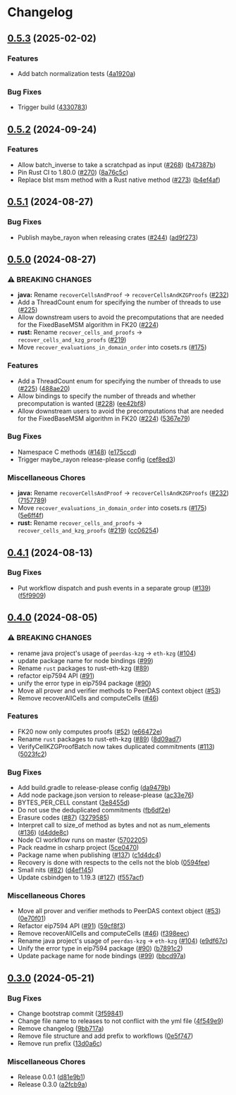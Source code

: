 # Changelog

## [0.5.3](https://github.com/crate-crypto/rust-eth-kzg/compare/v0.5.2...v0.5.3) (2025-02-02)


### Features

* Add batch normalization tests ([4a1920a](https://github.com/crate-crypto/rust-eth-kzg/commit/4a1920ac3b65e9cd1478d6695b1d7520bf0946bd))


### Bug Fixes

* Trigger build ([4330783](https://github.com/crate-crypto/rust-eth-kzg/commit/433078342e68db5bf113966dc57d944038707ad9))

## [0.5.2](https://github.com/crate-crypto/rust-eth-kzg/compare/v0.5.1...v0.5.2) (2024-09-24)


### Features

* Allow batch_inverse to take a scratchpad as input ([#268](https://github.com/crate-crypto/rust-eth-kzg/issues/268)) ([b47387b](https://github.com/crate-crypto/rust-eth-kzg/commit/b47387b45a851ddc75d9e5de8dbdd3cd95df8b8d))
* Pin Rust CI to 1.80.0 ([#270](https://github.com/crate-crypto/rust-eth-kzg/issues/270)) ([8a76c5c](https://github.com/crate-crypto/rust-eth-kzg/commit/8a76c5c3495db61734d852e0ac09d77045c467cd))
* Replace blst msm method with a Rust native method ([#273](https://github.com/crate-crypto/rust-eth-kzg/issues/273)) ([b4ef4af](https://github.com/crate-crypto/rust-eth-kzg/commit/b4ef4afa16ebba2b1e071eda1c6f70542d7b7989))

## [0.5.1](https://github.com/crate-crypto/rust-eth-kzg/compare/v0.5.0...v0.5.1) (2024-08-27)


### Bug Fixes

* Publish maybe_rayon when releasing crates ([#244](https://github.com/crate-crypto/rust-eth-kzg/issues/244)) ([ad9f273](https://github.com/crate-crypto/rust-eth-kzg/commit/ad9f273a26d32b29b5b6969632e8aaa99f0549b7))

## [0.5.0](https://github.com/crate-crypto/rust-eth-kzg/compare/v0.4.1...v0.5.0) (2024-08-27)


### ⚠ BREAKING CHANGES

* **java:** Rename `recoverCellsAndProof` -> `recoverCellsAndKZGProofs`  ([#232](https://github.com/crate-crypto/rust-eth-kzg/issues/232))
* Add a ThreadCount enum for specifying the number of threads to use ([#225](https://github.com/crate-crypto/rust-eth-kzg/issues/225))
* Allow downstream users to avoid the precomputations that are needed for the FixedBaseMSM algorithm in FK20 ([#224](https://github.com/crate-crypto/rust-eth-kzg/issues/224))
* **rust:** Rename `recover_cells_and_proofs` -> `recover_cells_and_kzg_proofs` ([#219](https://github.com/crate-crypto/rust-eth-kzg/issues/219))
* Move `recover_evaluations_in_domain_order` into cosets.rs ([#175](https://github.com/crate-crypto/rust-eth-kzg/issues/175))

### Features

* Add a ThreadCount enum for specifying the number of threads to use ([#225](https://github.com/crate-crypto/rust-eth-kzg/issues/225)) ([488ae20](https://github.com/crate-crypto/rust-eth-kzg/commit/488ae2008c1171506bd7ded8f50070960877d72d))
* Allow bindings to specify the number of threads and whether precomputation is wanted ([#228](https://github.com/crate-crypto/rust-eth-kzg/issues/228)) ([ee42bf8](https://github.com/crate-crypto/rust-eth-kzg/commit/ee42bf8da72e6378f53176bd54d33ec9c9963d5a))
* Allow downstream users to avoid the precomputations that are needed for the FixedBaseMSM algorithm in FK20 ([#224](https://github.com/crate-crypto/rust-eth-kzg/issues/224)) ([5367e79](https://github.com/crate-crypto/rust-eth-kzg/commit/5367e791be156bbb0cb57cf6ce204008c17957fd))


### Bug Fixes

* Namespace C methods ([#148](https://github.com/crate-crypto/rust-eth-kzg/issues/148)) ([e175ccd](https://github.com/crate-crypto/rust-eth-kzg/commit/e175ccd26f0276cbd9b5a7c0b8626cd0328bc654))
* Trigger maybe_rayon release-please config ([cef8ed3](https://github.com/crate-crypto/rust-eth-kzg/commit/cef8ed310317d9305148913aa674e03d8d0593b8))


### Miscellaneous Chores

* **java:** Rename `recoverCellsAndProof` -&gt; `recoverCellsAndKZGProofs`  ([#232](https://github.com/crate-crypto/rust-eth-kzg/issues/232)) ([7157789](https://github.com/crate-crypto/rust-eth-kzg/commit/7157789f08f636f18f9d02226344fb6c08bb4628))
* Move `recover_evaluations_in_domain_order` into cosets.rs ([#175](https://github.com/crate-crypto/rust-eth-kzg/issues/175)) ([5e6ff4f](https://github.com/crate-crypto/rust-eth-kzg/commit/5e6ff4f8a1f49508c3c272b8182bc4b9cefae234))
* **rust:** Rename `recover_cells_and_proofs` -&gt; `recover_cells_and_kzg_proofs` ([#219](https://github.com/crate-crypto/rust-eth-kzg/issues/219)) ([cc06254](https://github.com/crate-crypto/rust-eth-kzg/commit/cc0625459ab6028a4bbc718f8ab86cfe11f12992))

## [0.4.1](https://github.com/crate-crypto/rust-eth-kzg/compare/v0.4.0...v0.4.1) (2024-08-13)


### Bug Fixes

* Put workflow dispatch and push events in a separate group ([#139](https://github.com/crate-crypto/rust-eth-kzg/issues/139)) ([f5f9909](https://github.com/crate-crypto/rust-eth-kzg/commit/f5f9909fc8a0dc20dbeb3c1bb23732bdaa45366f))

## [0.4.0](https://github.com/crate-crypto/rust-eth-kzg/compare/v0.3.0...v0.4.0) (2024-08-05)


### ⚠ BREAKING CHANGES

* rename java project's usage of `peerdas-kzg` -> `eth-kzg` ([#104](https://github.com/crate-crypto/rust-eth-kzg/issues/104))
* update package name for node bindings ([#99](https://github.com/crate-crypto/rust-eth-kzg/issues/99))
* Rename `rust` packages to rust-eth-kzg ([#89](https://github.com/crate-crypto/rust-eth-kzg/issues/89))
* refactor eip7594 API ([#91](https://github.com/crate-crypto/rust-eth-kzg/issues/91))
* unify the error type in eip7594 package ([#90](https://github.com/crate-crypto/rust-eth-kzg/issues/90))
* Move all prover and verifier methods to PeerDAS context object ([#53](https://github.com/crate-crypto/rust-eth-kzg/issues/53))
* Remove recoverAllCells and computeCells ([#46](https://github.com/crate-crypto/rust-eth-kzg/issues/46))

### Features

* FK20 now only computes proofs ([#52](https://github.com/crate-crypto/rust-eth-kzg/issues/52)) ([e66472e](https://github.com/crate-crypto/rust-eth-kzg/commit/e66472ebe585b9fc19b3df041ceface3d433fb87))
* Rename `rust` packages to rust-eth-kzg ([#89](https://github.com/crate-crypto/rust-eth-kzg/issues/89)) ([8d09ad7](https://github.com/crate-crypto/rust-eth-kzg/commit/8d09ad73147fb12300bb53a1d69e9538d58ba5cd))
* VerifyCellKZGProofBatch now takes duplicated commitments ([#113](https://github.com/crate-crypto/rust-eth-kzg/issues/113)) ([5023fc2](https://github.com/crate-crypto/rust-eth-kzg/commit/5023fc2afdc252a573bf49d42307c8afac898833))


### Bug Fixes

* Add build.gradle to release-please config ([da9479b](https://github.com/crate-crypto/rust-eth-kzg/commit/da9479bd483980de56add7304b843d88273bc3e6))
* Add node package.json version to release-please ([ac33e76](https://github.com/crate-crypto/rust-eth-kzg/commit/ac33e76657d26c48e359a6516b4b3f6767099f92))
* BYTES_PER_CELL constant ([3e8455d](https://github.com/crate-crypto/rust-eth-kzg/commit/3e8455d7046309e474f85a69d3b78e41dec89c7b))
* Do not use the deduplicated commitments ([fb6df2e](https://github.com/crate-crypto/rust-eth-kzg/commit/fb6df2eefc29a3f1041aaaa3205c01de1218c02f))
* Erasure codes ([#87](https://github.com/crate-crypto/rust-eth-kzg/issues/87)) ([3279585](https://github.com/crate-crypto/rust-eth-kzg/commit/3279585c49df36c645649c156319113f5b933e0a))
* Interpret call to size_of method as bytes and not as num_elements ([#136](https://github.com/crate-crypto/rust-eth-kzg/issues/136)) ([d4dde8c](https://github.com/crate-crypto/rust-eth-kzg/commit/d4dde8c2a9d9718c3f9285a093968a83c7593f28))
* Node CI workflow runs on master ([5702205](https://github.com/crate-crypto/rust-eth-kzg/commit/5702205bc0a1a709483dd6abacc356ccc7dcdf94))
* Pack readme in csharp project ([5ce0470](https://github.com/crate-crypto/rust-eth-kzg/commit/5ce0470b002dbec37d8f3205f56f4a7aed40da55))
* Package name when publishing ([#137](https://github.com/crate-crypto/rust-eth-kzg/issues/137)) ([c1d4dc4](https://github.com/crate-crypto/rust-eth-kzg/commit/c1d4dc4c1503cb19e4eb6d2b2370a6925dca88ed))
* Recovery is done with respects to the cells not the blob ([0594fee](https://github.com/crate-crypto/rust-eth-kzg/commit/0594feee102aade0d9e224e199a6fc9c620fddb8))
* Small nits ([#82](https://github.com/crate-crypto/rust-eth-kzg/issues/82)) ([d4ef145](https://github.com/crate-crypto/rust-eth-kzg/commit/d4ef145c5cd57b5fa54bb0871493ab8dc18cb038))
* Update csbindgen to 1.19.3 ([#127](https://github.com/crate-crypto/rust-eth-kzg/issues/127)) ([f557acf](https://github.com/crate-crypto/rust-eth-kzg/commit/f557acf3a58f9d2a2a47f1ace8efb8192aec5d52))


### Miscellaneous Chores

* Move all prover and verifier methods to PeerDAS context object ([#53](https://github.com/crate-crypto/rust-eth-kzg/issues/53)) ([0e70f01](https://github.com/crate-crypto/rust-eth-kzg/commit/0e70f0186c30d950319caa043d4f038eb1f5929f))
* Refactor eip7594 API ([#91](https://github.com/crate-crypto/rust-eth-kzg/issues/91)) ([59cf8f3](https://github.com/crate-crypto/rust-eth-kzg/commit/59cf8f3377764b19c66d4b7aefee7e637561b17f))
* Remove recoverAllCells and computeCells ([#46](https://github.com/crate-crypto/rust-eth-kzg/issues/46)) ([f398eec](https://github.com/crate-crypto/rust-eth-kzg/commit/f398eec7f8c1743fa4a967ad6091e70094954d1c))
* Rename java project's usage of `peerdas-kzg` -&gt; `eth-kzg` ([#104](https://github.com/crate-crypto/rust-eth-kzg/issues/104)) ([e9df67c](https://github.com/crate-crypto/rust-eth-kzg/commit/e9df67cf6c7bbb78d94792eb29fc294bf26c71f0))
* Unify the error type in eip7594 package ([#90](https://github.com/crate-crypto/rust-eth-kzg/issues/90)) ([b7891c2](https://github.com/crate-crypto/rust-eth-kzg/commit/b7891c29ab032ba586e4cd8716b36dd248a2ac47))
* Update package name for node bindings ([#99](https://github.com/crate-crypto/rust-eth-kzg/issues/99)) ([bbcd97a](https://github.com/crate-crypto/rust-eth-kzg/commit/bbcd97a03b3657a93495ebc6e74beb2228716cf2))

## [0.3.0](https://github.com/crate-crypto/peerdas-kzg/compare/v0.2.6...v0.3.0) (2024-05-21)


### Bug Fixes

* Change bootstrap commit ([3f59841](https://github.com/crate-crypto/peerdas-kzg/commit/3f598415a8d27cc73fa3d12c9d15b2e1a1afdd25))
* Change file name to releases to not conflict with the yml file ([4f549e9](https://github.com/crate-crypto/peerdas-kzg/commit/4f549e94c27d58c1c28f47aeef1ab3e1e54f81e8))
* Remove changelog ([9bb717a](https://github.com/crate-crypto/peerdas-kzg/commit/9bb717ae4b05227544b968c92b1092fee63dd72b))
* Remove file structure and add prefix to workflows ([0e5f747](https://github.com/crate-crypto/peerdas-kzg/commit/0e5f747f8b4137dd7b47c2525ee6eb97bebdb23c))
* Remove run prefix ([13d0a6c](https://github.com/crate-crypto/peerdas-kzg/commit/13d0a6c9d412f3848a4d6fdd843b1030eed82f78))


### Miscellaneous Chores

* Release 0.0.1 ([d81e9b1](https://github.com/crate-crypto/peerdas-kzg/commit/d81e9b1e8dcdc7a9f1909db9ee48ed212ee65229))
* Release 0.3.0 ([a2fcb9a](https://github.com/crate-crypto/peerdas-kzg/commit/a2fcb9afd65dc81b90c50a4062bc2023a53e6b56))
